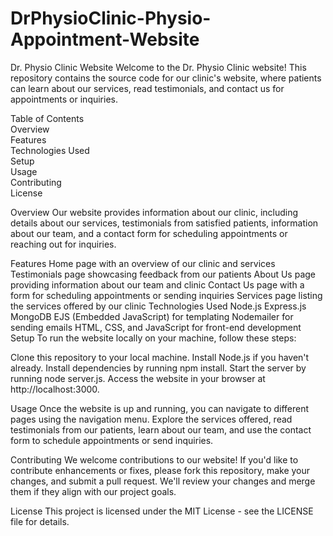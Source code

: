 # DrPhysioClinic-Physio-Appointment-Website

Dr. Physio Clinic Website
Welcome to the Dr. Physio Clinic website! This repository contains the source code for our clinic's website, where patients can learn about our services, read testimonials, and contact us for appointments or inquiries.

Table of Contents<br>
Overview<br>
Features<br>
Technologies Used<br>
Setup<br>
Usage<br>
Contributing<br>
License<br>

Overview
Our website provides information about our clinic, including details about our services, testimonials from satisfied patients, information about our team, and a contact form for scheduling appointments or reaching out for inquiries.

Features
Home page with an overview of our clinic and services
Testimonials page showcasing feedback from our patients
About Us page providing information about our team and clinic
Contact Us page with a form for scheduling appointments or sending inquiries
Services page listing the services offered by our clinic
Technologies Used
Node.js
Express.js
MongoDB
EJS (Embedded JavaScript) for templating
Nodemailer for sending emails
HTML, CSS, and JavaScript for front-end development
Setup
To run the website locally on your machine, follow these steps:

Clone this repository to your local machine.
Install Node.js if you haven't already.
Install dependencies by running npm install.
Start the server by running node server.js.
Access the website in your browser at http://localhost:3000.

Usage
Once the website is up and running, you can navigate to different pages using the navigation menu. Explore the services offered, read testimonials from our patients, learn about our team, and use the contact form to schedule appointments or send inquiries.

Contributing
We welcome contributions to our website! If you'd like to contribute enhancements or fixes, please fork this repository, make your changes, and submit a pull request. We'll review your changes and merge them if they align with our project goals.

License
This project is licensed under the MIT License - see the LICENSE file for details.
